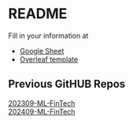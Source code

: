 # README

Fill in your information at 

- [Google Sheet](https://docs.google.com/spreadsheets/d/16vZL97FUH8cIE6eOh08TlufchqXW_5yMxyUyCmUBQvk/edit?usp=sharing)
- [Overleaf template](https://www.overleaf.com/read/gxnsffrpqgmj#145baa)

## Previous GitHUB Repos
[202309-ML-FinTech](https://github.com/HWTeng-Teaching/202309-ML-and-FinTech)\
[202409-ML-FinTech](https://github.com/HWTeng-Teaching/202409-ML-FinTech)
